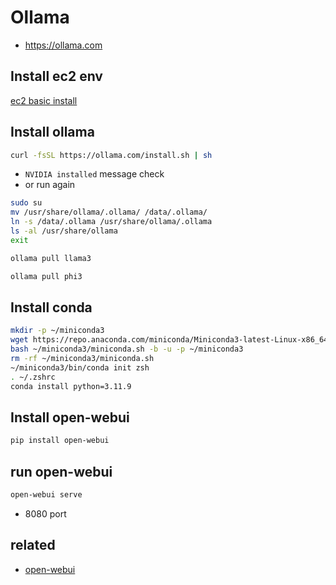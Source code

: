 # Ollama
* https://ollama.com

## Install ec2 env
[ec2 basic install](/mib/aws/basic)

## Install ollama
```sh
curl -fsSL https://ollama.com/install.sh | sh
```
- `NVIDIA installed` message check
- or run again

```sh
sudo su
mv /usr/share/ollama/.ollama/ /data/.ollama/
ln -s /data/.ollama /usr/share/ollama/.ollama
ls -al /usr/share/ollama
exit
```

```sh
ollama pull llama3
```

```sh
ollama pull phi3
```

## Install conda
```sh
mkdir -p ~/miniconda3
wget https://repo.anaconda.com/miniconda/Miniconda3-latest-Linux-x86_64.sh -O ~/miniconda3/miniconda.sh
bash ~/miniconda3/miniconda.sh -b -u -p ~/miniconda3
rm -rf ~/miniconda3/miniconda.sh
~/miniconda3/bin/conda init zsh
. ~/.zshrc
conda install python=3.11.9
```

## Install open-webui
```sh
pip install open-webui
```

## run open-webui
```sh
open-webui serve
```

- 8080 port

## related
* [open-webui](/mib/ollama/webui)
